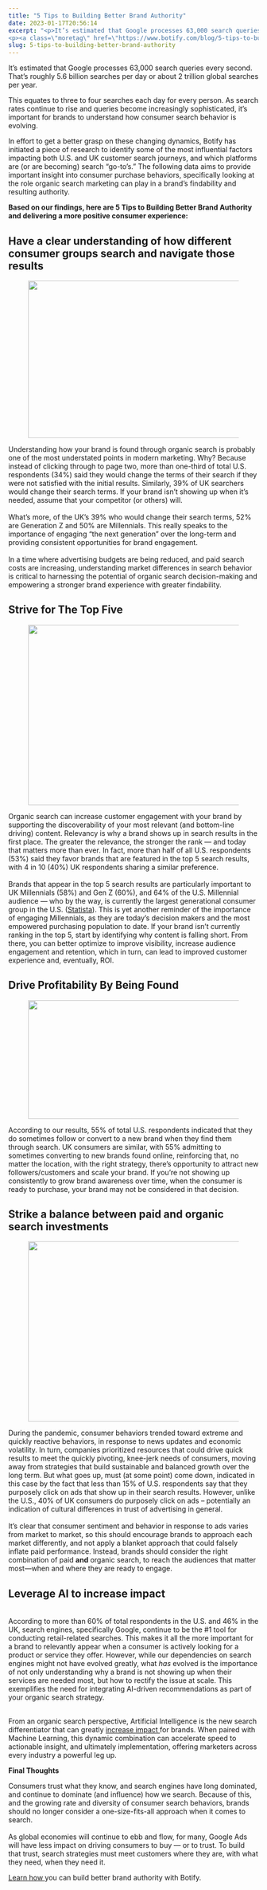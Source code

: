 ```yaml
---
title: "5 Tips to Building Better Brand Authority"
date: 2023-01-17T20:56:14
excerpt: "<p>It’s estimated that Google processes 63,000 search queries every second. That’s roughly 5.6 billion searches per day or about 2 trillion global searches per year.&nbsp; This equates to three to four searches each day for every person. As search rates continue to rise and queries become increasingly sophisticated, it&#8217;s important for brands to understand how&hellip; </p>
<p><a class=\"moretag\" href=\"https://www.botify.com/blog/5-tips-to-building-better-brand-authority\">Read the full article</a></p>"
slug: 5-tips-to-building-better-brand-authority
---
```



<p>It’s estimated that Google processes 63,000 search queries every second. That’s roughly 5.6 billion searches per day or about 2 trillion global searches per year.&nbsp;</p>



<p>This equates to three to four searches each day for every person. As search rates continue to rise and queries become increasingly sophisticated, it&#8217;s important for brands to understand how consumer search behavior is evolving.</p>



<p>In effort to get a better grasp on these changing dynamics, Botify has initiated a piece of research to identify some of the most influential factors impacting both U.S. and UK customer search journeys, and which platforms are (or are becoming) search “go-to’s.” The following data aims to provide important insight into consumer purchase behaviors, specifically looking at the role organic search marketing can play in a brand’s findability and resulting authority.&nbsp;</p>



<p><strong>Based on our findings, here are 5 Tips to Building Better Brand Authority and delivering a more positive consumer experience:</strong>&nbsp;</p>



<h2 class="wp-block-heading"><strong>Have a clear understanding of how different consumer groups search</strong> and navigate those results</h2>


<div class="wp-block-image">
<figure class="alignleft size-full"><img loading="lazy" decoding="async" width="500" height="316" src="https://www.botify.com/wp-content/uploads/2023/01/Content-1.jpg" alt="" class="wp-image-5157" srcset="https://www.botify.com/wp-content/uploads/2023/01/Content-1.jpg 500w, https://www.botify.com/wp-content/uploads/2023/01/Content-1-300x190.jpg 300w" sizes="(max-width: 500px) 100vw, 500px" /></figure></div>


<p>Understanding how your brand is found through organic search is probably one of the most understated points in modern marketing. Why? Because instead of clicking through to page two, more than one-third of total U.S. respondents (34%) said they would change the terms of their search if they were not satisfied with the initial results. Similarly, 39% of UK searchers would change their search terms. If your brand isn’t showing up when it’s needed, assume that your competitor (or others) will.<br><br>What’s more, of the UK’s 39% who would change their search terms, 52% are Generation Z and 50% are Millennials. This really speaks to the importance of engaging “the next generation” over the long-term and providing consistent opportunities for brand engagement.<br><br>In a time where advertising budgets are being reduced, and paid search costs are increasing, understanding market differences in search behavior is critical to harnessing the potential of organic search decision-making and empowering a stronger brand experience with greater findability.</p>



<h2 class="wp-block-heading" id="h-strive-for-the-top-five"><strong>Strive for The Top Five&nbsp;</strong></h2>


<div class="wp-block-image">
<figure class="alignright size-full"><img loading="lazy" decoding="async" width="500" height="362" src="https://www.botify.com/wp-content/uploads/2023/01/Content-2.jpg" alt="" class="wp-image-5158" srcset="https://www.botify.com/wp-content/uploads/2023/01/Content-2.jpg 500w, https://www.botify.com/wp-content/uploads/2023/01/Content-2-300x217.jpg 300w" sizes="(max-width: 500px) 100vw, 500px" /></figure></div>


<p>Organic search can increase customer engagement with your brand by supporting the discoverability of your most relevant (and bottom-line driving) content. Relevancy is why a brand shows up in search results in the first place. The greater the relevance, the stronger the rank — and today that matters more than ever. In fact, more than half of all U.S. respondents (53%) said they favor brands that are featured in the top 5 search results, with 4 in 10 (40%) UK respondents sharing a similar preference.<br><br>Brands that appear in the top 5 search results are particularly important to UK Millennials (58%) and Gen Z (60%), and 64% of the U.S. Millennial audience — who by the way, is currently the largest generational consumer group in the U.S. (<a href="https://www.statista.com/statistics/797321/us-population-by-generation/">Statista</a>). This is yet another reminder of the importance of engaging Millennials, as they are today’s decision makers and the most empowered purchasing population to date. If your brand isn’t currently ranking in the top 5, start by identifying why content is falling short. From there, you can better optimize to improve visibility, increase audience engagement and retention, which in turn, can lead to improved customer experience and, eventually, ROI.<br></p>



<h2 class="wp-block-heading"><strong>Drive Profitability By Being Found&nbsp;</strong></h2>


<div class="wp-block-image">
<figure class="alignleft size-full"><img loading="lazy" decoding="async" width="500" height="238" src="https://www.botify.com/wp-content/uploads/2023/01/Content-3.jpg" alt="" class="wp-image-5161" srcset="https://www.botify.com/wp-content/uploads/2023/01/Content-3.jpg 500w, https://www.botify.com/wp-content/uploads/2023/01/Content-3-300x143.jpg 300w" sizes="(max-width: 500px) 100vw, 500px" /></figure></div>


<p>According to our results, 55% of total U.S. respondents indicated that they do sometimes follow or convert to a new brand when they find them through search. UK consumers are similar, with 55% admitting to sometimes converting to new brands found online, reinforcing that, no matter the location, with the right strategy, there’s opportunity to attract new followers/customers and scale your brand. If you&#8217;re not showing up consistently to grow brand awareness over time, when the consumer is ready to purchase, your brand may not be considered in that decision.</p>



<h2 class="wp-block-heading"><strong>Strike a balance between paid and organic search investments</strong></h2>



<p></p>


<div class="wp-block-image">
<figure class="alignright size-full"><img loading="lazy" decoding="async" width="500" height="362" src="https://www.botify.com/wp-content/uploads/2023/01/Content-4.jpg" alt="" class="wp-image-5160" srcset="https://www.botify.com/wp-content/uploads/2023/01/Content-4.jpg 500w, https://www.botify.com/wp-content/uploads/2023/01/Content-4-300x217.jpg 300w" sizes="(max-width: 500px) 100vw, 500px" /></figure></div>


<p>During the pandemic, consumer behaviors trended toward extreme and quickly reactive behaviors, in response to news updates and economic volatility. In turn, companies prioritized resources that could drive quick results to meet the quickly pivoting, knee-jerk needs of consumers, moving away from strategies that build sustainable and balanced growth over the long term. But what goes up, must (at some point) come down, indicated in this case by the fact that less than 15% of U.S. respondents say that they purposely click on ads that show up in their search results. However, unlike the U.S., 40% of UK consumers do purposely click on ads &#8211; potentially an indication of cultural differences in trust of advertising in general.<br><br>It’s clear that consumer sentiment and behavior in response to ads varies from market to market, so this should encourage brands to approach each market differently, and not apply a blanket approach that could falsely inflate paid performance. Instead, brands should consider the right combination of paid <strong>and</strong> organic search, to reach the audiences that matter most—when and where they are ready to engage.&nbsp;</p>



<h2 class="wp-block-heading"><strong>Leverage AI to increase impact </strong></h2>



<p><strong><br></strong>According to more than 60% of total respondents in the U.S. and 46% in the UK, search engines, specifically Google, continue to be the #1 tool for conducting retail-related searches. This makes it all the more important for a brand to relevantly appear when a consumer is actively looking for a product or service they offer.&nbsp;However, while our dependencies on search engines might not have evolved greatly, what <em>has</em> evolved is the importance of not only understanding why a brand is not showing up when their services are needed most, but how to rectify the issue at scale. This exemplifies the need for integrating AI-driven recommendations as part of your organic search strategy.</p>



<p><br>From an organic search perspective, Artificial Intelligence is the new search differentiator that can greatly <a href="https://cloud.google.com/blog/transform/transforming-seo-with-ai-marketing-botify">increase impact </a>for brands. When paired with Machine Learning, this dynamic combination can accelerate speed to actionable insight, and ultimately implementation, offering marketers across every industry a powerful leg up.</p>



<p><strong>Final Thoughts&nbsp;</strong></p>



<p>Consumers trust what they know, and search engines have long dominated, and continue to dominate (and influence) how we search. Because of this, and the growing rate and diversity of consumer search behaviors, brands should no longer consider a one-size-fits-all approach when it comes to search.<br><br>As global economies will continue to ebb and flow, for many, Google Ads will have less impact on driving consumers to buy — or to trust. To build that trust, search strategies must meet customers where they are, with what they need, when they need it.</p>



<p><a href="https://www.botify.com/request-a-demo">Learn how </a>you can build better brand authority with Botify.</p>
